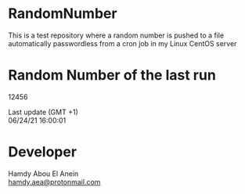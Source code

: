 # RandomNumber    
This is a test repository where a random number is pushed to a file automatically passwordless from a cron job in my Linux CentOS server    
# Random Number of the last run   
12456
      
Last update (GMT +1)    
06/24/21 16:00:01
# Developer    
Hamdy Abou El Anein   
hamdy.aea@protonmail.com
